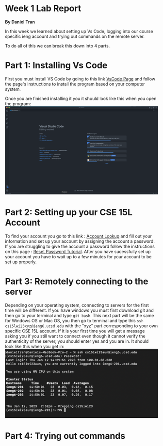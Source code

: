 # Week 1 Lab Report
**By Daniel Tran**

In this week we learned about setting up Vs Code, logging into our course specific ieng account and trying out commands on the remote server.

To do all of this we can break this down into 4 parts.

# Part 1: Installing Vs Code
First you must install VS Code by going to this link [VsCode Page](https://code.visualstudio.com) and follow the page's instructions to install the program based on your computer system.

Once you are finished installing it you it should look like this when you open the program:
![Image](/images/vsCode.png)

# Part 2: Setting up your CSE 15L Account
To find your account you go to this link : [Account Lookup](https://sdacs.ucsd.edu/~icc/index.php) and fill out your information and set up your account by assigning the account a password. If you are struggling to give the account a password follow the instructions on this page : [Reset Password Tutorial](https://docs.google.com/document/d/1hs7CyQeh-MdUfM9uv99i8tqfneos6Y8bDU0uhn1wqho/edit).
After you have sucessfully set up your account you have to wait up to a few minutes for your account to be set up properly.

# Part 3: Remotely connecting to the server
Depending on your operating system, connecting to servers for the first time will be different. If you have windows you must first download git and then go to your terminal and type   ```git bash```.
This next part will be the same for Windows OS or Mac OS, you then go to terminal and type this ```ssh cs15lwi23xyz@ieng6.ucsd.edu``` with the "xyz" part corresponding to your own specific CSE 15L account.
If it is your first time you will get a message asking you if you still want to connect even though it cannot verify the authenticity of the server, you should enter yes and you are in.
It should look like this when you get in: ![Image](/images/cse15lServer.png)

# Part 4: Trying out commands
